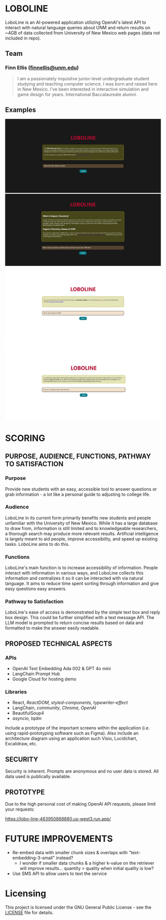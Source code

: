 # LOBOLINE
LoboLine is an AI-powered application utilizing OpenAI's latest API to interact with natural language queries about UNM and return results on ~4GB of data collected from University of New Mexico web pages (data not included in repo).

## Team
 ### Finn Ellis (<finnellis@unm.edu>)
> I am a passionately inquisitve junior-level undergraduate student studying and teaching computer science. I was born and raised here in New Mexico. I've been interested in interactive simulation and game design for years. International Baccalaureate alumni.

## Examples
![Example 1](/example_images/LoboLineSC1.jpg "Prompt: What is the UNM CNM App Contest?")
![Example 2](/example_images/LoboLineSC4.jpg "Prompt: What is organic chemistry, and which organic chemistry classes does UNM offer?")
![Example 3](/example_images/LoboLineSC2.jpg "Prompt: Who is the President of UNM?")
![Example 4](/example_images/LoboLineSC3.jpg "Prompt: How can I schedule a SHAC appointment?")

# SCORING

## PURPOSE, AUDIENCE, FUNCTIONS, PATHWAY TO SATISFACTION
### Purpose
Provide new students with an easy, accessible tool to answer questions or grab information - a lot like a personal guide to adjusting to college life.

### Audience
LoboLine in its current form primarily benefits new students and people unfamiliar with the University of New Mexico. While it has a large database to draw from,
information is still limited and to knowledgeable researchers, a thorough search may produce more relevant results. Artificial intelligence is largely meant to aid people,
improve accessibility, and speed up existing tasks. LoboLine aims to do this.

### Functions
LoboLine's main function is to increase accessibility of information. People interact with information in various ways, and LoboLine collects this information
and centralizes it so it can be interacted with via natural language. It aims to reduce time spent sorting through information and give easy questions easy answers.

### Pathway to Satisfaction
LoboLine's ease of access is demonstrated by the simple text box and reply box design. This could be further simplified with a text message API.
The LLM model is prompted to return concise results based on data and formatted to make the answer easily readable.

## PROPOSED TECHNICAL ASPECTS
### APIs
- OpenAI Text Embedding Ada 002 & GPT 4o mini
- LangChain Prompt Hub
- Google Cloud for hosting demo

### Libraries
- React, *ReactDOM, styled-components, typewriter-effect*
- LangChain, *community*, *Chroma*, *OpenAI*
- BeautifulSoup4
- *asyncio, tqdm*

Include a prototype of the important screens within the application (i.e. using rapid-prototyping software such as Figma).
Also include an architecture diagram using an application such Visio, Lucidchart, Excalidraw, etc.

## SECURITY
Security is inherent. Prompts are anonymous and no user data is stored. All data used is publically available.

## PROTOTYPE
Due to the high personal cost of making OpenAI API requests, please limit your requests:

https://lobo-line-463950868880.us-west3.run.app/


# FUTURE IMPROVEMENTS
- Re-embed data with smaller chunk sizes & overlaps with "text-embedding-3-small" instead?
	- I wonder if smaller data chunks & a higher k-value on the retriever will improve results... quantity > quality when initial quality is low?
- Use SMS API to allow users to text the service

# Licensing

This project is licensed under the GNU General Public License - see the [LICENSE](LICENSE) file for details.
